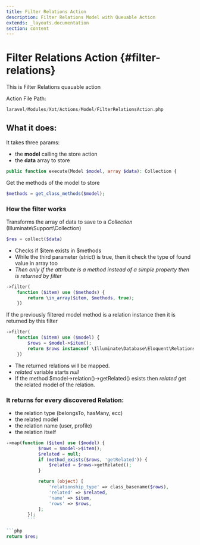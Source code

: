 ```yaml
---
title: Filter Relations Action
description: Filter Relations Model with Queuable Action
extends: _layouts.documentation
section: content
---
```


# Filter Relations Action {#filter-relations}

This is Filter Relations quauable action

Action File Path:

```php
laravel/Modules/Xot/Actions/Model/FilterRelationsAction.php
```

## What it does:

It takes three params:

* the **model** calling the store action
* the **data** array to store

```php
public function execute(Model $model, array $data): Collection {
```

Get the methods of the model to store

```php
$methods = get_class_methods($model);
```

### How the filter works

Transforms the array of data to save to a *Collection* (Illuminate\Support\Collection)

```php
$res = collect($data)
```

* Checks if $item exists in $methods
* While the third parameter (strict) is true, then it check the type of found value in array too
* *Then only if the attribute is a method instead of a simple property then is returned by filter*

```php
->filter(
    function ($item) use ($methods) {
        return \in_array($item, $methods, true);
    })
```

If the previously filtered model method is a relation instance then it is returned by this filter

```php
->filter(
    function ($item) use ($model) {
        $rows = $model->$item();
        return $rows instanceof \Illuminate\Database\Eloquent\Relations\Relation;
    })
```

* The returned relations will be mapped.
* *related* variable starts *null*
* If the method $model->relation()->getRelated() esists then *related* get the related model of the relation.

###  It returns for every discovered Relation:

* the relation type (belongsTo, hasMany, ecc)
* the related model
* the relation name (user, profile)
* the relation itself

```php
->map(function ($item) use ($model) {
            $rows = $model->$item();
            $related = null;
            if (method_exists($rows, 'getRelated')) {
                $related = $rows->getRelated();
            }

            return (object) [
                'relationship_type' => class_basename($rows),
                'related' => $related,
                'name' => $item,
                'rows' => $rows,
            ];
        });
        ```

```php
return $res;
```


